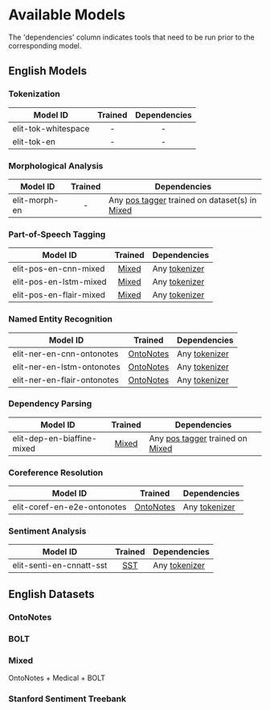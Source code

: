 # Available Models

The 'dependencies' column indicates tools that need to be run prior to the corresponding model.

## English Models

### Tokenization

| Model ID | Trained | Dependencies |
|----------|:-------:|:------------:|
| elit-tok-whitespace | - | - |
| elit-tok-en         | - | - |


### Morphological Analysis

| Model ID | Trained | Dependencies |
|----------|:-------:|--------------|
| elit-morph-en | - | Any [pos tagger](#part-of-speech-tagging) trained on dataset(s) in [Mixed](#mixed) | |


### Part-of-Speech Tagging

| Model ID | Trained | Dependencies |
|----------|:-------:|--------------|
| elit-pos-en-cnn-mixed   | [Mixed](#mixed) | Any [tokenizer](#tokenization) |
| elit-pos-en-lstm-mixed  | [Mixed](#mixed) | Any [tokenizer](#tokenization) |
| elit-pos-en-flair-mixed | [Mixed](#mixed) | Any [tokenizer](#tokenization) |


### Named Entity Recognition

| Model ID | Trained | Dependencies |
|----------|:-------:|--------------|
| elit-ner-en-cnn-ontonotes   | [OntoNotes](#OntoNotes) | Any [tokenizer](#tokenization) |
| elit-ner-en-lstm-ontonotes  | [OntoNotes](#OntoNotes) | Any [tokenizer](#tokenization) |
| elit-ner-en-flair-ontonotes | [OntoNotes](#OntoNotes) | Any [tokenizer](#tokenization) |


### Dependency Parsing

| Model ID | Trained | Dependencies |
|----------|:-------:|--------------|
| elit-dep-en-biaffine-mixed | [Mixed](#mixed) | Any [pos tagger](#part-of-speech-tagging) trained on [Mixed](#mixed) |


### Coreference Resolution

| Model ID | Trained | Dependencies |
|----------|:-------:|--------------|
| elit-coref-en-e2e-ontonotes | [OntoNotes](#OntoNotes) | Any [tokenizer](#tokenization) |


### Sentiment Analysis

| Model ID | Trained | Dependencies |
|----------|:-------:|--------------|
| elit-senti-en-cnnatt-sst | [SST](#Stanford-Sentiment-Treebank) | Any [tokenizer](#tokenization) |


## English Datasets

### OntoNotes


### BOLT

### Mixed

OntoNotes + Medical + BOLT

### Stanford Sentiment Treebank